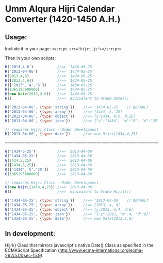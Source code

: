 Umm Alqura Hijri Calendar Converter (1420-1450 A.H.)
====================================================

Usage:
-------
Include it in your page:
`<script src="hijri.js"></script>`

Then in your own scripts:
```javascript
H('2013-4-6')			//=> '1434-05-25'
H('2013-04-06')			//=> '1434-05-25'
H(2013,4,6)				//=> '1434-05-25'
H([2013,4,6])			//=> '1434-05-25'
H(['2013','4','6'])		//=> '1434-05-25'
H(1365195600000)		//=> '1434-05-25'
H(new Date(2013,3,6))	//=> '1434-05-25'
H()						//=>  equivalent to H(new Date())

H('2013-04-06', {type:'string'}) 	//=> '1434-05-25'	// DEFAULT
H('2013-04-06', {type:'array'}) 	//=> [1434, 5, 25]
H('2013-04-06', {type:'object'}) 	//=> {y:1434, m:5, d:25}
H('2013-04-06', {type:'json'}) 		//=> {"y":"1434", "m":"5", "d":"25"}

// requires Hijri Class --Under Development
H('2013-04-06', {type:'date'}) 		//=> new Hijri(1434,4,25)

===========================================================================

G('1434-5-25')			//=> '2013-04-06'
G('1434-05-25')			//=> '2013-04-06'
G(1434,5,25)			//=> '2013-04-06'
G([1434,5,25])			//=> '2013-04-06'
G(['1434','5','25'])	//=> '2013-04-06'
G(1365195600000)		//=> '2013-04-06'

// requires Hijri Class --Under Development
G(new Hijri(1434,4,25))	//=> '2013-04-06'
G()						//=>  equivalent to G(new Hijri())

G('1434-05-25', {type:'string'}) 	//=> '2013-04-06'	// DEFAULT
G('1434-05-25', {type:'array'}) 	//=> [2013, 4, 6]
G('1434-05-25', {type:'object'}) 	//=> {y:2013, m:4, d:6}
G('1434-05-25', {type:'json'}) 		//=> '{"y":2013, "m":4, "d":6}'
G('1434-05-25', {type:'date'}) 		//=> new Date(2013,3,6)
```

In development:
----------------
Hijri() Class that mirrors javascript's native Date() Class as specified in the ECMAScript Specification (http://www.ecma-international.org/ecma-262/5.1/#sec-15.9).
